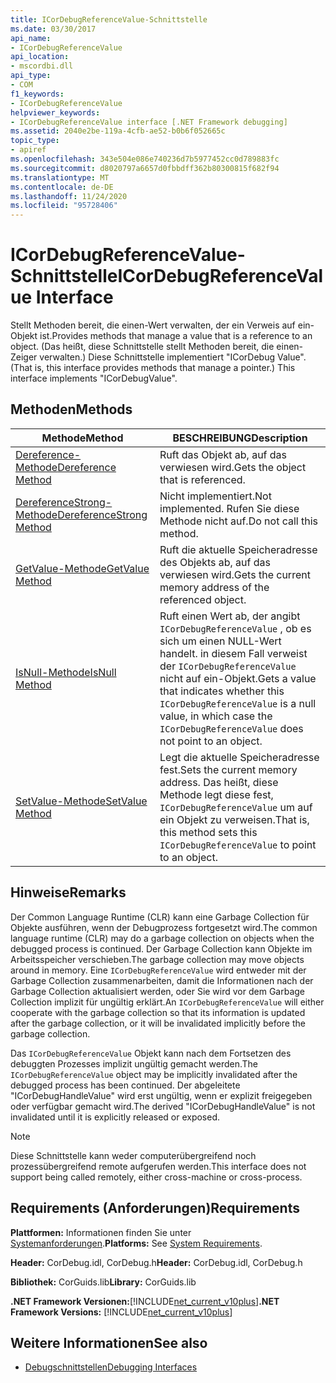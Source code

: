 ```yaml
---
title: ICorDebugReferenceValue-Schnittstelle
ms.date: 03/30/2017
api_name:
- ICorDebugReferenceValue
api_location:
- mscordbi.dll
api_type:
- COM
f1_keywords:
- ICorDebugReferenceValue
helpviewer_keywords:
- ICorDebugReferenceValue interface [.NET Framework debugging]
ms.assetid: 2040e2be-119a-4cfb-ae52-b0b6f052665c
topic_type:
- apiref
ms.openlocfilehash: 343e504e086e740236d7b5977452cc0d789883fc
ms.sourcegitcommit: d8020797a6657d0fbbdff362b80300815f682f94
ms.translationtype: MT
ms.contentlocale: de-DE
ms.lasthandoff: 11/24/2020
ms.locfileid: "95728406"
---
```

# <a name="icordebugreferencevalue-interface"></a><span data-ttu-id="69c3b-102">ICorDebugReferenceValue-Schnittstelle</span><span class="sxs-lookup"><span data-stu-id="69c3b-102">ICorDebugReferenceValue Interface</span></span>

<span data-ttu-id="69c3b-103">Stellt Methoden bereit, die einen-Wert verwalten, der ein Verweis auf ein-Objekt ist.</span><span class="sxs-lookup"><span data-stu-id="69c3b-103">Provides methods that manage a value that is a reference to an object.</span></span> <span data-ttu-id="69c3b-104">(Das heißt, diese Schnittstelle stellt Methoden bereit, die einen-Zeiger verwalten.) Diese Schnittstelle implementiert "ICorDebug Value".</span><span class="sxs-lookup"><span data-stu-id="69c3b-104">(That is, this interface provides methods that manage a pointer.) This interface implements "ICorDebugValue".</span></span>  
  
## <a name="methods"></a><span data-ttu-id="69c3b-105">Methoden</span><span class="sxs-lookup"><span data-stu-id="69c3b-105">Methods</span></span>  
  
|<span data-ttu-id="69c3b-106">Methode</span><span class="sxs-lookup"><span data-stu-id="69c3b-106">Method</span></span>|<span data-ttu-id="69c3b-107">BESCHREIBUNG</span><span class="sxs-lookup"><span data-stu-id="69c3b-107">Description</span></span>|  
|------------|-----------------|  
|[<span data-ttu-id="69c3b-108">Dereference-Methode</span><span class="sxs-lookup"><span data-stu-id="69c3b-108">Dereference Method</span></span>](icordebugreferencevalue-dereference-method.md)|<span data-ttu-id="69c3b-109">Ruft das Objekt ab, auf das verwiesen wird.</span><span class="sxs-lookup"><span data-stu-id="69c3b-109">Gets the object that is referenced.</span></span>|  
|[<span data-ttu-id="69c3b-110">DereferenceStrong-Methode</span><span class="sxs-lookup"><span data-stu-id="69c3b-110">DereferenceStrong Method</span></span>](icordebugreferencevalue-dereferencestrong-method.md)|<span data-ttu-id="69c3b-111">Nicht implementiert.</span><span class="sxs-lookup"><span data-stu-id="69c3b-111">Not implemented.</span></span> <span data-ttu-id="69c3b-112">Rufen Sie diese Methode nicht auf.</span><span class="sxs-lookup"><span data-stu-id="69c3b-112">Do not call this method.</span></span>|  
|[<span data-ttu-id="69c3b-113">GetValue-Methode</span><span class="sxs-lookup"><span data-stu-id="69c3b-113">GetValue Method</span></span>](icordebugreferencevalue-getvalue-method.md)|<span data-ttu-id="69c3b-114">Ruft die aktuelle Speicheradresse des Objekts ab, auf das verwiesen wird.</span><span class="sxs-lookup"><span data-stu-id="69c3b-114">Gets the current memory address of the referenced object.</span></span>|  
|[<span data-ttu-id="69c3b-115">IsNull-Methode</span><span class="sxs-lookup"><span data-stu-id="69c3b-115">IsNull Method</span></span>](icordebugreferencevalue-isnull-method.md)|<span data-ttu-id="69c3b-116">Ruft einen Wert ab, der angibt `ICorDebugReferenceValue` , ob es sich um einen NULL-Wert handelt. in diesem Fall verweist der `ICorDebugReferenceValue` nicht auf ein-Objekt.</span><span class="sxs-lookup"><span data-stu-id="69c3b-116">Gets a value that indicates whether this `ICorDebugReferenceValue` is a null value, in which case the `ICorDebugReferenceValue` does not point to an object.</span></span>|  
|[<span data-ttu-id="69c3b-117">SetValue-Methode</span><span class="sxs-lookup"><span data-stu-id="69c3b-117">SetValue Method</span></span>](icordebugreferencevalue-setvalue-method.md)|<span data-ttu-id="69c3b-118">Legt die aktuelle Speicheradresse fest.</span><span class="sxs-lookup"><span data-stu-id="69c3b-118">Sets the current memory address.</span></span> <span data-ttu-id="69c3b-119">Das heißt, diese Methode legt diese fest, `ICorDebugReferenceValue` um auf ein Objekt zu verweisen.</span><span class="sxs-lookup"><span data-stu-id="69c3b-119">That is, this method sets this `ICorDebugReferenceValue` to point to an object.</span></span>|  
  
## <a name="remarks"></a><span data-ttu-id="69c3b-120">Hinweise</span><span class="sxs-lookup"><span data-stu-id="69c3b-120">Remarks</span></span>  

 <span data-ttu-id="69c3b-121">Der Common Language Runtime (CLR) kann eine Garbage Collection für Objekte ausführen, wenn der Debugprozess fortgesetzt wird.</span><span class="sxs-lookup"><span data-stu-id="69c3b-121">The common language runtime (CLR) may do a garbage collection on objects when the debugged process is continued.</span></span> <span data-ttu-id="69c3b-122">Der Garbage Collection kann Objekte im Arbeitsspeicher verschieben.</span><span class="sxs-lookup"><span data-stu-id="69c3b-122">The garbage collection may move objects around in memory.</span></span> <span data-ttu-id="69c3b-123">Eine `ICorDebugReferenceValue` wird entweder mit der Garbage Collection zusammenarbeiten, damit die Informationen nach der Garbage Collection aktualisiert werden, oder Sie wird vor dem Garbage Collection implizit für ungültig erklärt.</span><span class="sxs-lookup"><span data-stu-id="69c3b-123">An `ICorDebugReferenceValue` will either cooperate with the garbage collection so that its information is updated after the garbage collection, or it will be invalidated implicitly before the garbage collection.</span></span>  
  
 <span data-ttu-id="69c3b-124">Das `ICorDebugReferenceValue` Objekt kann nach dem Fortsetzen des debuggten Prozesses implizit ungültig gemacht werden.</span><span class="sxs-lookup"><span data-stu-id="69c3b-124">The `ICorDebugReferenceValue` object may be implicitly invalidated after the debugged process has been continued.</span></span> <span data-ttu-id="69c3b-125">Der abgeleitete "ICorDebugHandleValue" wird erst ungültig, wenn er explizit freigegeben oder verfügbar gemacht wird.</span><span class="sxs-lookup"><span data-stu-id="69c3b-125">The derived "ICorDebugHandleValue" is not invalidated until it is explicitly released or exposed.</span></span>  
  
> [!NOTE]
> <span data-ttu-id="69c3b-126">Diese Schnittstelle kann weder computerübergreifend noch prozessübergreifend remote aufgerufen werden.</span><span class="sxs-lookup"><span data-stu-id="69c3b-126">This interface does not support being called remotely, either cross-machine or cross-process.</span></span>  
  
## <a name="requirements"></a><span data-ttu-id="69c3b-127">Requirements (Anforderungen)</span><span class="sxs-lookup"><span data-stu-id="69c3b-127">Requirements</span></span>  

 <span data-ttu-id="69c3b-128">**Plattformen:** Informationen finden Sie unter [Systemanforderungen](../../get-started/system-requirements.md).</span><span class="sxs-lookup"><span data-stu-id="69c3b-128">**Platforms:** See [System Requirements](../../get-started/system-requirements.md).</span></span>  
  
 <span data-ttu-id="69c3b-129">**Header:** CorDebug.idl, CorDebug.h</span><span class="sxs-lookup"><span data-stu-id="69c3b-129">**Header:** CorDebug.idl, CorDebug.h</span></span>  
  
 <span data-ttu-id="69c3b-130">**Bibliothek:** CorGuids.lib</span><span class="sxs-lookup"><span data-stu-id="69c3b-130">**Library:** CorGuids.lib</span></span>  
  
 <span data-ttu-id="69c3b-131">**.NET Framework Versionen:**[!INCLUDE[net_current_v10plus](../../../../includes/net-current-v10plus-md.md)]</span><span class="sxs-lookup"><span data-stu-id="69c3b-131">**.NET Framework Versions:** [!INCLUDE[net_current_v10plus](../../../../includes/net-current-v10plus-md.md)]</span></span>  
  
## <a name="see-also"></a><span data-ttu-id="69c3b-132">Weitere Informationen</span><span class="sxs-lookup"><span data-stu-id="69c3b-132">See also</span></span>

- [<span data-ttu-id="69c3b-133">Debugschnittstellen</span><span class="sxs-lookup"><span data-stu-id="69c3b-133">Debugging Interfaces</span></span>](debugging-interfaces.md)
